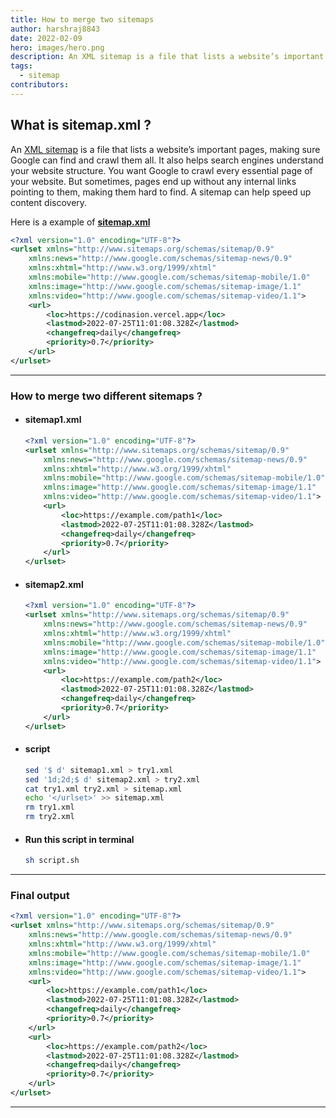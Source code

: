 ```yaml
---
title: How to merge two sitemaps
author: harshraj8843
date: 2022-02-09
hero: images/hero.png
description: An XML sitemap is a file that lists a website’s important pages, making sure Google can find and crawl them all. It also helps search engines understand your website structure. You want Google to crawl every essential page of your website. But sometimes, pages end up without any internal links pointing to them, making them hard to find. A sitemap can help speed up content discovery.
tags:
  - sitemap
contributors:
---
```


## What is sitemap.xml ?

An [XML sitemap](https://developers.google.com/search/docs/advanced/sitemaps/overview) is a file that lists a website’s important pages, making sure Google can find and crawl them all. It also helps search engines understand your website structure. You want Google to crawl every essential page of your website. But sometimes, pages end up without any internal links pointing to them, making them hard to find. A sitemap can help speed up content discovery.

Here is a example of [**sitemap.xml**](https://codinasion.vercel.app/sitemap-0.xml)

```xml
<?xml version="1.0" encoding="UTF-8"?>
<urlset xmlns="http://www.sitemaps.org/schemas/sitemap/0.9"
    xmlns:news="http://www.google.com/schemas/sitemap-news/0.9"
    xmlns:xhtml="http://www.w3.org/1999/xhtml"
    xmlns:mobile="http://www.google.com/schemas/sitemap-mobile/1.0"
    xmlns:image="http://www.google.com/schemas/sitemap-image/1.1"
    xmlns:video="http://www.google.com/schemas/sitemap-video/1.1">
    <url>
        <loc>https://codinasion.vercel.app</loc>
        <lastmod>2022-07-25T11:01:08.328Z</lastmod>
        <changefreq>daily</changefreq>
        <priority>0.7</priority>
    </url>
</urlset>
```

---

### How to merge two different sitemaps ?

- #### sitemap1.xml

  ```xml
  <?xml version="1.0" encoding="UTF-8"?>
  <urlset xmlns="http://www.sitemaps.org/schemas/sitemap/0.9"
      xmlns:news="http://www.google.com/schemas/sitemap-news/0.9"
      xmlns:xhtml="http://www.w3.org/1999/xhtml"
      xmlns:mobile="http://www.google.com/schemas/sitemap-mobile/1.0"
      xmlns:image="http://www.google.com/schemas/sitemap-image/1.1"
      xmlns:video="http://www.google.com/schemas/sitemap-video/1.1">
      <url>
          <loc>https://example.com/path1</loc>
          <lastmod>2022-07-25T11:01:08.328Z</lastmod>
          <changefreq>daily</changefreq>
          <priority>0.7</priority>
      </url>
  </urlset>
  ```

- #### sitemap2.xml

  ```xml
  <?xml version="1.0" encoding="UTF-8"?>
  <urlset xmlns="http://www.sitemaps.org/schemas/sitemap/0.9"
      xmlns:news="http://www.google.com/schemas/sitemap-news/0.9"
      xmlns:xhtml="http://www.w3.org/1999/xhtml"
      xmlns:mobile="http://www.google.com/schemas/sitemap-mobile/1.0"
      xmlns:image="http://www.google.com/schemas/sitemap-image/1.1"
      xmlns:video="http://www.google.com/schemas/sitemap-video/1.1">
      <url>
          <loc>https://example.com/path2</loc>
          <lastmod>2022-07-25T11:01:08.328Z</lastmod>
          <changefreq>daily</changefreq>
          <priority>0.7</priority>
      </url>
  </urlset>
  ```

- #### script

  ```bash
  sed '$ d' sitemap1.xml > try1.xml
  sed '1d;2d;$ d' sitemap2.xml > try2.xml
  cat try1.xml try2.xml > sitemap.xml
  echo '</urlset>' >> sitemap.xml
  rm try1.xml
  rm try2.xml
  ```

- #### Run this script in terminal

  ```bash
  sh script.sh
  ```

---

### Final output

```xml
<?xml version="1.0" encoding="UTF-8"?>
<urlset xmlns="http://www.sitemaps.org/schemas/sitemap/0.9"
    xmlns:news="http://www.google.com/schemas/sitemap-news/0.9"
    xmlns:xhtml="http://www.w3.org/1999/xhtml"
    xmlns:mobile="http://www.google.com/schemas/sitemap-mobile/1.0"
    xmlns:image="http://www.google.com/schemas/sitemap-image/1.1"
    xmlns:video="http://www.google.com/schemas/sitemap-video/1.1">
    <url>
        <loc>https://example.com/path1</loc>
        <lastmod>2022-07-25T11:01:08.328Z</lastmod>
        <changefreq>daily</changefreq>
        <priority>0.7</priority>
    </url>
    <url>
        <loc>https://example.com/path2</loc>
        <lastmod>2022-07-25T11:01:08.328Z</lastmod>
        <changefreq>daily</changefreq>
        <priority>0.7</priority>
    </url>
</urlset>
```

---
